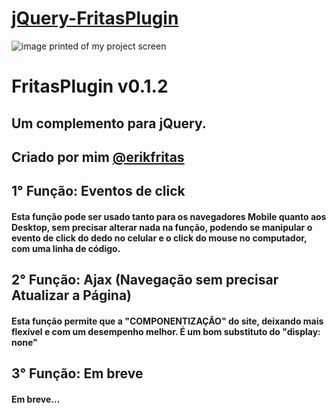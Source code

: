 # [jQuery-FritasPlugin](#title)

<img id="title" align="center" src="https://github.com/eriklutiel/jQuery-FritasPlugin/blob/main/prtscr_img01.png" alt="image printed of my project screen"/>

# FritasPlugin v0.1.2
<h2>Um complemento para jQuery.</h2> 
<h2>Criado por mim <a href="https://www.instagram.com/erikfritas/" rel="noreferrer">@erikfritas</a></h2>

## 1° Função: Eventos de click
#### Esta função pode ser usado tanto para os navegadores Mobile quanto aos Desktop, sem precisar alterar nada na função, podendo se manipular o evento de click do dedo no celular e o click do mouse no computador, com uma linha de código.

## 2° Função: Ajax (Navegação sem precisar Atualizar a Página)
#### Esta função permite que a "COMPONENTIZAÇÂO" do site, deixando mais flexível e com um desempenho melhor. É um bom substituto do "display: none"

## 3° Função: Em breve
#### Em breve...
